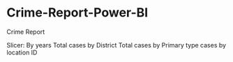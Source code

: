 # Crime-Report-Power-BI
Crime Report

Slicer: By years
Total cases by District
Total cases by Primary type
cases by location ID
